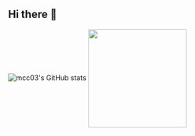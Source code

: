 ## Hi there 👋
![mcc03's GitHub stats](https://github-readme-stats.vercel.app/api?username=mcc03&show_icons=true&theme=transparent)
<a href="https://github-readme-stats.vercel.app/api/top-langs?username=mcc03&layout=compact&langs_count=3&card_width=320&theme=transparent">
  <img height=200 align="center" src="https://github-readme-stats.vercel.app/api/top-langs?username=mcc03&layout=compact&langs_count=3&card_width=320&theme=transparent" />
</a>

<!--
**mcc03/mcc03** is a ✨ _special_ ✨ repository because its `README.md` (this file) appears on your GitHub profile.

Here are some ideas to get you started:

- 🔭 I’m currently working on ...
- 🌱 I’m currently learning ...
- 👯 I’m looking to collaborate on ...
- 🤔 I’m looking for help with ...
- 💬 Ask me about ...
- 📫 How to reach me: ...
- 😄 Pronouns: ...
- ⚡ Fun fact: ...
-->

